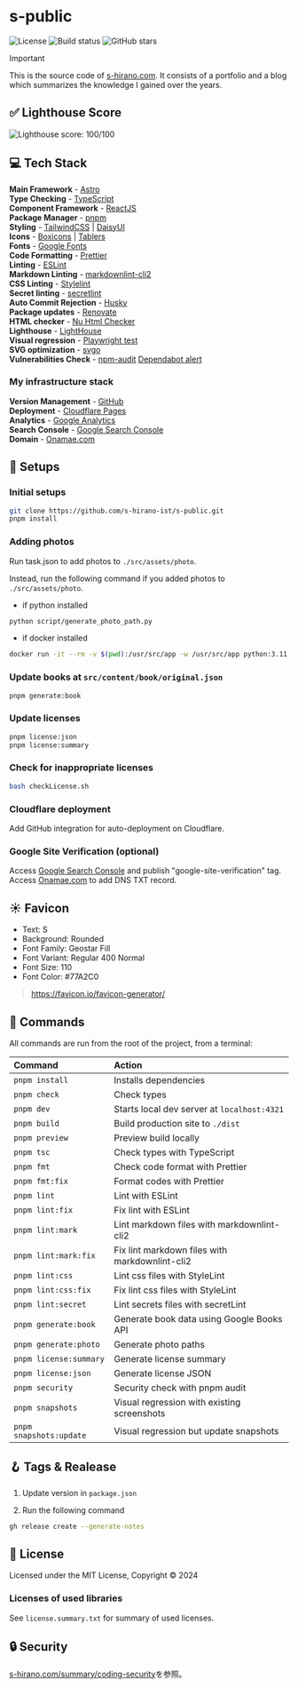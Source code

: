 # s-public

![License](https://img.shields.io/badge/license-MIT-blue)
![Build status](https://img.shields.io/github/actions/workflow/status/s-hirano-ist/s-public/ci.yaml?branch=main)
![GitHub stars](https://img.shields.io/github/stars/s-hirano-ist/s-public.svg)

> [!IMPORTANT]
> This is the source code of [s-hirano.com](https://s-hirano.com/).
> It consists of a portfolio and a blog which summarizes the knowledge I gained over the years.

## ✅ Lighthouse Score

![Lighthouse score: 100/100](lighthouse_score.png)

## 💻 Tech Stack

**Main Framework** - [Astro](https://astro.build/)  
**Type Checking** - [TypeScript](https://www.typescriptlang.org/)  
**Component Framework** - [ReactJS](https://reactjs.org/)  
**Package Manager** - [pnpm](https://pnpm.io/)  
**Styling** - [TailwindCSS](https://tailwindcss.com/) | [DaisyUI](https://daisyui.com/)  
**Icons** - [Boxicons](https://boxicons.com/) | [Tablers](https://tabler-icons.io/)  
**Fonts** - [Google Fonts](https://fonts.google.com/)  
**Code Formatting** - [Prettier](https://prettier.io/)  
**Linting** - [ESLint](https://eslint.org)  
**Markdown Linting** - [markdownlint-cli2](https://github.com/DavidAnson/markdownlint-cli2)  
**CSS Linting** - [Stylelint](https://stylelint.io/)  
**Secret linting** - [secretlint](https://github.com/secretlint/secretlint)  
**Auto Commit Rejection** - [Husky](https://typicode.github.io/husky/)  
**Package updates** - [Renovate](https://www.mend.io/renovate/)  
**HTML checker** - [Nu Html Checker](https://github.com/validator/validator)  
**Lighthouse** - [LightHouse](https://developers.google.com/web/tools/lighthouse)  
**Visual regression** - [Playwright test](https://playwright.dev/docs/test-intro/)  
**SVG optimization** - [svgo](https://github.com/svg/svgo)  
**Vulnerabilities Check** - [npm-audit](https://docs.npmjs.com/cli/v10/commands/npm-audit) [Dependabot alert](https://docs.github.com/ja/code-security/dependabot/dependabot-alerts/about-dependabot-alerts)

### My infrastructure stack

**Version Management** - [GitHub](https://github.com/)  
**Deployment** - [Cloudflare Pages](https://www.cloudflare.com/ja-jp/developer-platform/products/pages/)  
**Analytics** - [Google Analytics](https://analytics.google.com/analytics/web/)  
**Search Console** - [Google Search Console](https://search.google.com/search-console)  
**Domain** - [Onamae.com](https://www.onamae.com/)

## 🍾 Setups

### Initial setups

```bash
git clone https://github.com/s-hirano-ist/s-public.git
pnpm install
```

### Adding photos

Run task.json to add photos to `./src/assets/photo`.

Instead, run the following command if you added photos to `./src/assets/photo`.

- if python installed

```bash
python script/generate_photo_path.py
```

- if docker installed

```bash
docker run -it --rm -v $(pwd):/usr/src/app -w /usr/src/app python:3.11 python3 script/generate_photo_path.py
```

### Update books at `src/content/book/original.json`

```bash
pnpm generate:book
```

### Update licenses

```bash
pnpm license:json
pnpm license:summary
```

### Check for inappropriate licenses

```bash
bash checkLicense.sh
```

### Cloudflare deployment

Add GitHub integration for auto-deployment on Cloudflare.

### Google Site Verification (optional)

Access [Google Search Console](https://search.google.com/search-console) and publish "google-site-verification" tag.
Access [Onamae.com](https://www.onamae.com/) to add DNS TXT record.

## ☀ Favicon

- Text: S
- Background: Rounded
- Font Family: Geostar Fill
- Font Variant: Regular 400 Normal
- Font Size: 110
- Font Color: #77A2C0

> <https://favicon.io/favicon-generator/>

## 🧞 Commands

All commands are run from the root of the project, from a terminal:

| Command                 | Action                                         |
| :---------------------- | :--------------------------------------------- |
| `pnpm install`          | Installs dependencies                          |
| `pnpm check`            | Check types                                    |
| `pnpm dev`              | Starts local dev server at `localhost:4321`    |
| `pnpm build`            | Build production site to `./dist`              |
| `pnpm preview`          | Preview build locally                          |
| `pnpm tsc`              | Check types with TypeScript                    |
| `pnpm fmt`              | Check code format with Prettier                |
| `pnpm fmt:fix`          | Format codes with Prettier                     |
| `pnpm lint`             | Lint with ESLint                               |
| `pnpm lint:fix`         | Fix lint with ESLint                           |
| `pnpm lint:mark`        | Lint markdown files with markdownlint-cli2     |
| `pnpm lint:mark:fix`    | Fix lint markdown files with markdownlint-cli2 |
| `pnpm lint:css`         | Lint css files with StyleLint                  |
| `pnpm lint:css:fix`     | Fix lint css files with StyleLint              |
| `pnpm lint:secret`      | Lint secrets files with secretLint             |
| `pnpm generate:book`    | Generate book data using Google Books API      |
| `pnpm generate:photo`   | Generate photo paths                           |
| `pnpm license:summary`  | Generate license summary                       |
| `pnpm license:json`     | Generate license JSON                          |
| `pnpm security`         | Security check with pnpm audit                 |
| `pnpm snapshots`        | Visual regression with existing screenshots    |
| `pnpm snapshots:update` | Visual regression but update snapshots         |

## 🪝 Tags & Realease

1. Update version in `package.json`

2. Run the following command

```bash
gh release create --generate-notes
```

## 📜 License

Licensed under the MIT License, Copyright © 2024

### Licenses of used libraries

See `license.summary.txt` for summary of used licenses.

## 🔒 Security

[s-hirano.com/summary/coding-security](https://s-hirano.com/summary/coding-security)を参照。
